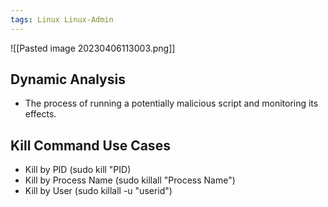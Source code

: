 ```yaml
---
tags: Linux Linux-Admin
---
```


![[Pasted image 20230406113003.png]]

## Dynamic Analysis
- The process of running a potentially malicious script and monitoring its effects.

## Kill Command Use Cases
- Kill by PID (sudo kill "PID)
- Kill by Process Name (sudo killall "Process Name")
- Kill by User (sudo killall -u "userid")
